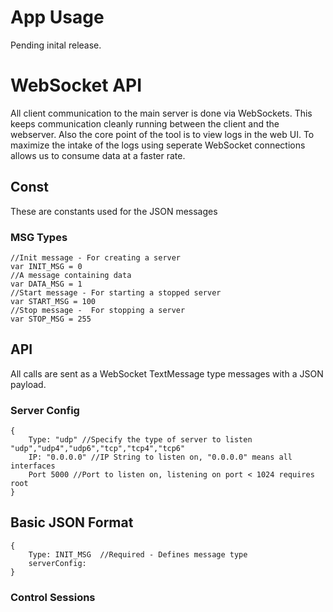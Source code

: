 App Usage
===========

Pending inital release.

WebSocket API
=============

All client communication to the main server is done via WebSockets. This keeps communication cleanly running between the client and the webserver. Also the core point of the tool is to view logs in the web UI. To maximize the intake of the logs using seperate WebSocket connections allows us to consume data at a faster rate.

Const
-----

These are constants used for the JSON messages

### MSG Types

```
//Init message - For creating a server
var INIT_MSG = 0
//A message containing data
var DATA_MSG = 1
//Start message - For starting a stopped server
var START_MSG = 100
//Stop message -  For stopping a server
var STOP_MSG = 255
```

API
---

All calls are sent as a WebSocket TextMessage type messages with a JSON payload.

### Server Config

```
{
	Type: "udp" //Specify the type of server to listen "udp","udp4","udp6","tcp","tcp4","tcp6"
	IP: "0.0.0.0" //IP String to listen on, "0.0.0.0" means all interfaces
	Port 5000 //Port to listen on, listening on port < 1024 requires root
}
```

Basic JSON Format
-----------------

```
{
	Type: INIT_MSG  //Required - Defines message type
	serverConfig:
}
```

### Control Sessions
